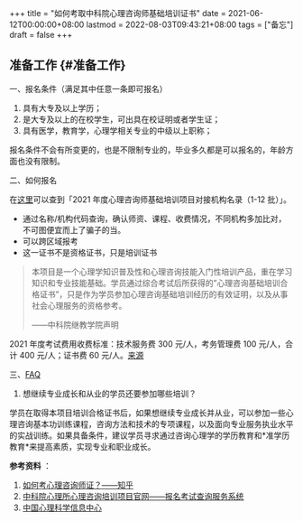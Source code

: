 +++
title = "如何考取中科院心理咨询师基础培训证书"
date = 2021-06-12T00:00:00+08:00
lastmod = 2022-08-03T09:43:21+08:00
tags = ["备忘"]
draft = false
+++

## 准备工作 {#准备工作}

一、报名条件（满足其中任意一条即可报名）

1.  具有大专及以上学历；
2.  是大专及以上的在校学生，可出具在校证明或者学生证；
3.  具有医学，教育学，心理学相关专业的中级以上职称；

报名条件不会有所变更的，也是不限制专业的，毕业多久都是可以报名的，年龄方面也没有限制。

二、如何报名

在[这里](https://jcpx.psych.ac.cn/iip/ArticleView/?GUID=DEB321AA-06FA-441B-8331-A64E3392C6D5)可以查到「2021 年度心理咨询师基础培训项目对接机构名录（1-12 批）」。

-   通过名称/机构代码查询，确认师资、课程、收费情况，不同机构多加比对，不可图便宜而上了骗子的当。
-   可以跨区域报考
-   这一证书不是资格证书，只是培训证书

> 本项目是一个心理学知识普及性和心理咨询技能入门性培训产品，重在学习知识和专业技能基础。学员通过综合考试后所获得的”心理咨询基础培训合格证书”，只是作为学员参加心理咨询基础培训经历的有效证明，以及从事社会心理服务的资格参考。
>
> ——中科院继教学院声明

2021 年度考试费用收费标准：技术服务费 300 元/人，考务管理费 100 元/人，合计 400 元/人；证书费 60 元/人。[来源](https://jcpx.psych.ac.cn/iip/ArticleView/?GUID=2AB78DB3-F624-4D2E-B1DA-B762878CCC0C)

三、[FAQ](https://jcpx.psych.ac.cn/iip/ArticleView/?GUID=F99F73C0-F8C4-475A-AC86-1C2BDAF8DEF4)

1.  想继续专业成长和从业的学员还要参加哪些培训？

学员在取得本项目培训合格证书后，如果想继续专业成长并从业，可以参加一些心理咨询基本功训练课程，咨询方法和技术的专项课程，以及面向专业服务执业水平的实战训练。如果具备条件，建议学员寻求通过咨询心理学的学历教育和\*准学历教育\*来提高素质，实现专业和职业成长。

**参考资料** ：

1.  [如何考心理咨询师证？——知乎](https://zhuanlan.zhihu.com/p/344339445)
2.  [中科院心理所心理咨询培训项目官网——报名考试查询服务系统](https://jcpx.psych.ac.cn/)
3.  [中国心理科学信息中心](https://lib.psych.ac.cn/library/home)